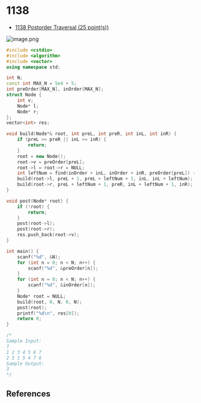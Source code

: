 # 1138

- [1138 Postorder Traversal (25 point(s))](https://pintia.cn/problem-sets/994805342720868352/problems/994805345078067200)

![image.png](https://i.loli.net/2019/09/04/q3XBarLZjwKO9nG.png)

```c++
#include <cstdio>
#include <algorithm>
#include <vector>
using namespace std;

int N;
const int MAX_N = 5e4 + 5;
int preOrder[MAX_N], inOrder[MAX_N];
struct Node {
	int v;
	Node* l;
	Node* r;
};
vector<int> res;

void build(Node*& root, int preL, int preR, int inL, int inR) {
	if (preL >= preR || inL >= inR) {
		return;
	}
	root = new Node();
	root->v = preOrder[preL];
	root->l = root->r = NULL;
	int leftNum = find(inOrder + inL, inOrder + inR, preOrder[preL]) - inOrder - inL;
	build(root->l, preL + 1, preL + leftNum + 1, inL, inL + leftNum);
	build(root->r, preL + leftNum + 1, preR, inL + leftNum + 1, inR);
}

void post(Node* root) {
	if (!root) {
		return;
	}
	post(root->l);
	post(root->r);
	res.push_back(root->v);
}

int main() {
	scanf("%d", &N);
	for (int n = 0; n < N; n++) {
		scanf("%d", &preOrder[n]);
	}
	for (int n = 0; n < N; n++) {
		scanf("%d", &inOrder[n]);
	}
	Node* root = NULL;
	build(root, 0, N, 0, N);
	post(root);
	printf("%d\n", res[0]);
	return 0;
}

/*
Sample Input:
7
1 2 3 4 5 6 7
2 3 1 5 4 7 6
Sample Output:
3
*/

```

## References

